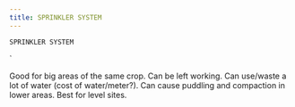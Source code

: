 ```yaml
---
title: SPRINKLER SYSTEM
---
```

`SPRINKLER SYSTEM`

`

Good for big areas of the same crop.  Can be left working.  Can use/waste a lot of water (cost of water/meter?). Can cause puddling and compaction in lower areas. Best for level sites.